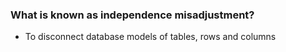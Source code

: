 ### **What is known as independence misadjustment?**
- To disconnect database models of tables, rows and columns
 
